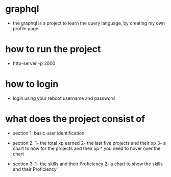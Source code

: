 # graphql
- the graphql is a project to learn the query language, by creating my own profile page.

# how to run the project
- http-server -p 3000

# how to login 
- login using your reboot username and password

# what does the project consist of 
- section 1: basic user identification
- section 2: 
1- the total xp earned 
2- the last five projects and their xp 
3- a chart to how for the projects and their xp * you need to hover over the chart

- section 3: 
1- the skills and their Proficiency
2- a chart to show the skills and their Proficiency
